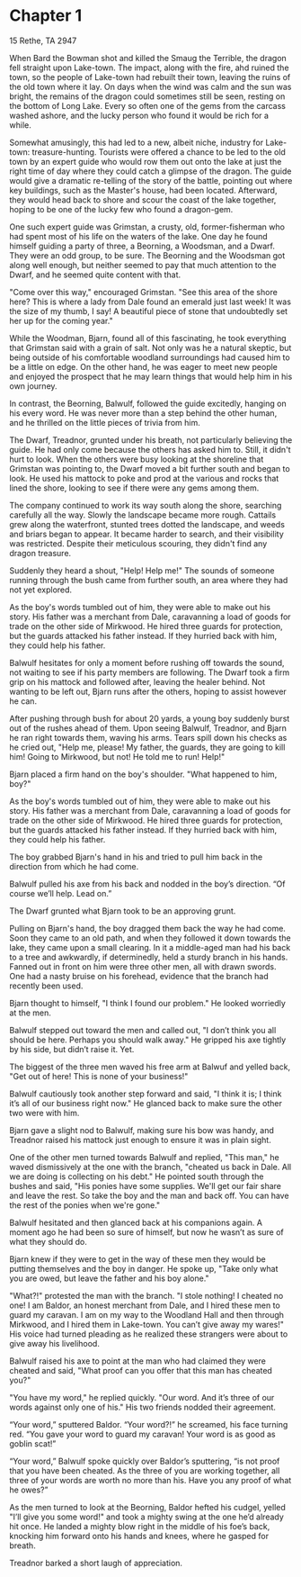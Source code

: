 # Chapter 1

15 Rethe, TA 2947

When Bard the Bowman shot and killed the Smaug the Terrible, the dragon fell straight upon Lake-town.  The impact, along with the fire, ahd ruined the town, so the people of Lake-town had rebuilt their town, leaving the ruins of the old town where it lay.  On days when the wind was calm and the sun was bright, the remains of the dragon could sometimes still be seen, resting on the bottom of Long Lake.  Every so often one of the gems from the carcass washed ashore, and the lucky person who found it would be rich for a while.

Somewhat amusingly, this had led to a new, albeit niche, industry for Lake-town:  treasure-hunting.  Tourists were offered a chance to be led to the old town by an expert guide who would row them out onto the lake at just the right time of day where they could catch a glimpse of the dragon.  The guide would give a dramatic re-telling of the story of the battle, pointing out where key buildings, such as the Master's house, had been located.  Afterward, they would head back to shore and scour the coast of the lake together, hoping to be one of the lucky few who found a dragon-gem. 

One such expert guide was Grimstan, a crusty, old, former-fisherman who had spent most of his life on the waters of the lake.  One day he found himself guiding a party of three, a Beorning, a Woodsman, and a Dwarf.  They were an odd group, to be sure.  The Beorning and the Woodsman got along well enough, but neither seemed to pay that much attention to the Dwarf, and he seemed quite content with that.

"Come over this way," encouraged Grimstan.  "See this area of the shore here?  This is where a lady from Dale found an emerald just last week!  It was the size of my thumb, I say!  A beautiful piece of stone that undoubtedly set her up for the coming year."

While the Woodman, Bjarn, found all of this fascinating, he took everything that Grimstan said with a grain of salt. Not only was he a natural skeptic, but being outside of his comfortable woodland surroundings had caused him to be a little on edge. On the other hand, he was eager to meet new people and enjoyed the prospect that he may learn things that would help him in his own journey.

In contrast, the Beorning, Balwulf, followed the guide excitedly, hanging on his every word. He was never more than a step behind the other human, and he thrilled on the little pieces of trivia from him.

The Dwarf, Treadnor, grunted under his breath, not particularly believing the guide.  He had only come because the others has asked him to.  Still, it didn't hurt to look.  When the others were busy looking at the shoreline that Grimstan was pointing to, the Dwarf moved a bit further south and began to look.  He used his mattock to poke and prod at the various and rocks that lined the shore, looking to see if there were any gems among them.

The company continued to work its way south along the shore, searching carefully all the way.  Slowly the landscape became more rough.  Cattails grew along the waterfront, stunted trees dotted the landscape, and weeds and briars began to appear.  It became harder to search, and their visibility was restricted.  Despite their meticulous scouring, they didn't find any dragon treasure.

Suddenly they heard a shout, "Help!  Help me!"  The sounds of someone running through the bush came from further south, an area where they had not yet explored.

As the boy's words tumbled out of him, they were able to make out his story.  His father was a merchant from Dale, caravanning a load of goods for trade on the other side of Mirkwood.  He hired three guards for protection, but the guards attacked his father instead.  If they hurried back with him, they could help his father.

Balwulf hesitates for only a moment before rushing off towards the sound, not waiting to see if his party members are following.  The Dwarf took a firm grip on his mattock and followed after, leaving the healer behind.  Not wanting to be left out, Bjarn runs after the others, hoping to assist however he can.

After pushing through bush for about 20 yards, a young boy suddenly burst out of the rushes ahead of them.  Upon seeing Balwulf,  Treadnor, and Bjarn he ran right towards them, waving his arms.  Tears spill down his checks as he cried out, "Help me, please!  My father, the guards, they are going to kill him!  Going to Mirkwood, but not!  He told me to run!  Help!"

Bjarn placed a firm hand on the boy's shoulder. "What happened to him, boy?"

As the boy's words tumbled out of him, they were able to make out his story.  His father was a merchant from Dale, caravanning a load of goods for trade on the other side of Mirkwood.  He hired three guards for protection, but the guards attacked his father instead.  If they hurried back with him, they could help his father.

The boy grabbed Bjarn's hand in his and tried to pull him back in the direction from which he had come.

Balwulf pulled his axe from his back and nodded in the boy’s direction. “Of course we’ll help. Lead on.”

The Dwarf grunted what Bjarn took to be an approving grunt.

Pulling on Bjarn's hand, the boy dragged them back the way he had come.  Soon they came to an old path, and when they followed it down towards the lake, they came upon a small clearing.  In it a middle-aged man had his back to a tree and awkwardly, if determinedly, held a sturdy branch in his hands.  Fanned out in front on him were three other men, all with drawn swords.  One had a nasty bruise on his forehead, evidence that the branch had recently been used.

Bjarn thought to himself, "I think I found our problem." He looked worriedly at the men.

Balwulf stepped out toward the men and called out, "I don’t think you all should be here. Perhaps you should walk away."  He gripped his axe tightly by his side, but didn’t raise it. Yet.

The biggest of the three men waved his free arm at Balwuf and yelled back, "Get out of here!  This is none of your business!"

Balwulf cautiously took another step forward and said, "I think it is; I think it’s all of our business right now." He glanced back to make sure the other two were with him.

Bjarn gave a slight nod to Balwulf, making sure his bow was handy, and Treadnor raised his mattock just enough to ensure it was in plain sight.

One of the other men turned towards Balwulf and replied, "This man," he waved dismissively at the one with the branch, "cheated us back in Dale.  All we are doing is collecting on his debt."  He pointed south through the bushes and said, "His ponies have some supplies.  We'll get our fair share and leave the rest.  So take the boy and the man and back off.  You can have the rest of the ponies when we're gone."

Balwulf hesitated and then glanced back at his companions again. A moment ago he had been so sure of himself, but now he wasn’t as sure of what they should do.

Bjarn knew if they were to get in the way of these men they would be putting themselves and the boy in danger. He spoke up, "Take only what you are owed, but leave the father and his boy alone."

"What?!" protested the man with the branch.  "I stole nothing!  I cheated no one!  I am Baldor, an honest merchant from Dale, and I hired these men to guard my caravan.  I am on my way to the Woodland Hall and then through Mirkwood, and I hired them in Lake-town.  You can’t give away my wares!"  His voice had turned pleading as he realized these strangers were about to give away his livelihood.

Balwulf raised his axe to point at the man who had claimed they were cheated and said, "What proof can you offer that this man has cheated you?"

"You have my word," he replied quickly.  "Our word.  And it’s three of our words against only one of his." His two friends nodded their agreement.

“Your word,” sputtered Baldor.  “Your word?!” he screamed, his face turning red.  “You gave your word to guard my caravan!  Your word is as good as goblin scat!”

“Your word,” Balwulf spoke quickly over Baldor’s sputtering, “is not proof that you have been cheated. As the three of you are working together, all three of your words are worth no more than his. Have you any proof of what he owes?”

As the men turned to look at the Beorning, Baldor hefted his cudgel, yelled "I’ll give you some word!" and took a mighty swing at the one he’d already hit once. He landed a mighty blow right in the middle of his foe’s back, knocking him forward onto his hands and knees, where he gasped for breath.

Treadnor barked a short laugh of appreciation.





